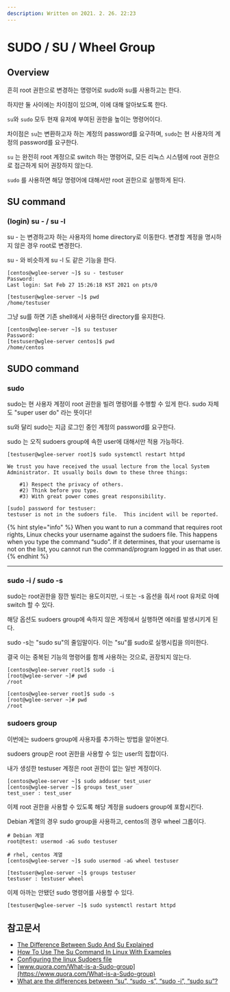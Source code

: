```yaml
---
description: Written on 2021. 2. 26. 22:23
---
```


# SUDO / SU / Wheel Group

## Overview

흔히 root 권한으로 변경하는 명령어로 sudo와 su를 사용하고는 한다.

하지만 둘 사이에는 차이점이 있으며, 이에 대해 알아보도록 한다.



`su`와 `sudo` 모두 현재 유저에 부여된 권한을 높이는 명령어이다.

차이점은 `su`는 변환하고자 하는 계정의 password를 요구하며, `sudo`는 현 사용자의 계정의 password를 요구한다.



`su` 는 완전히 root 계정으로 switch 하는 명령어로, 모든 리눅스 시스템에 root 권한으로 접근하게 되어 권장하지 않는다.

`sudo` 를 사용하면 해당 명령어에 대해서만 root 권한으로 실행하게 된다.&#x20;

&#x20;

## **SU  command**

### **(login) su -  /  su -l**&#x20;

su - 는 변경하고자 하는 사용자의 home directory로 이동한다. 변경할 계정을 명시하지 않은 경우 root로 변경한다.

su - 와 비슷하게 su -l 도 같은 기능을 한다.

```shell-session
[centos@wglee-server ~]$ su - testuser
Password:
Last login: Sat Feb 27 15:26:18 KST 2021 on pts/0

[testuser@wglee-server ~]$ pwd
/home/testuser
```

그냥 su를 하면 기존 shell에서 사용하던 directory를 유지한다.

```shell-session
[centos@wglee-server ~]$ su testuser
Password:
[testuser@wglee-server centos]$ pwd
/home/centos
```

&#x20;

## **SUDO command**

### **sudo**

sudo는 현 사용자 계정이 root 권한을 빌려 명령어를 수행할 수 있게 한다. sudo 자체도 "super user do" 라는 뜻이다!

su와 달리 sudo는 지금 로그인 중인 계정의 password를 요구한다.

sudo 는 오직 sudoers group에 속한 user에 대해서만 적용 가능하다.

```shell-session
[testuser@wglee-server root]$ sudo systemctl restart httpd

We trust you have received the usual lecture from the local System
Administrator. It usually boils down to these three things:

    #1) Respect the privacy of others.
    #2) Think before you type.
    #3) With great power comes great responsibility.

[sudo] password for testuser:
testuser is not in the sudoers file.  This incident will be reported.
```

{% hint style="info" %}
When you want to run a command that requires root rights, Linux checks your username against the sudoers file. This happens when you type the command “sudo”. If it determines, that your username is not on the list, you cannot run the command/program logged in as that user.
{% endhint %}

****

### **sudo -i  / sudo -s**

sudo는 root권한을 잠깐 빌리는 용도이지만, -i 또는 -s 옵션을 줘서 root 유저로 아예 switch 할 수 있다.

해당 옵션도 sudoers group에 속하지 않은 계정에서 실행하면 에러를 발생시키게 된다.

&#x20;

sudo -s는 "sudo su"의 줄임말이다. 이는 "su"를 sudo로 실행시킴을 의미한다.

결국 이는 중복된 기능의 명령어를 함께 사용하는 것으로, 권장되지 않는다.

```shell-session
[centos@wglee-server root]$ sudo -i
[root@wglee-server ~]# pwd
/root

[centos@wglee-server root]$ sudo -s
[root@wglee-server ~]# pwd
/root
```

&#x20;

### sudoers group

이번에는 sudoers group에 사용자를 추가하는 방법을 알아본다.

sudoers group은 root 권한을 사용할 수 있는 user의 집합이다.

&#x20;

내가 생성한 testuser 계정은 root 권한이 없는 일반 계정이다.

```shell-session
[centos@wglee-server ~]$ sudo adduser test_user
[centos@wglee-server ~]$ groups test_user
test_user : test_user
```

&#x20;

이제 root 권한을 사용할 수 있도록 해당 계정을 sudoers group에 포함시킨다.

Debian 계열의 경우 sudo group을 사용하고, centos의 경우 wheel 그룹이다.

```shell-session
# Debian 계열
root@test: usermod -aG sudo testuser

# rhel, centos 계열
[centos@wglee-server ~]$ sudo usermod -aG wheel testuser

[testuser@wglee-server ~]$ groups testuser
testuser : testuser wheel
```

&#x20;

이제 아까는 안됐던 sudo 명령어를 사용할 수 있다.

```shell-session
[testuser@wglee-server ~]$ sudo systemctl restart httpd
```

#### &#x20;

## 참고문서

* [The Difference Between Sudo And Su Explained](https://phoenixnap.com/kb/sudo-vs-su-differences)
* [How To Use The Su Command In Linux With Examples](https://phoenixnap.com/kb/su-command-linux-examples)
* [Configuring the linux Sudoers file](https://www.linux.com/training-tutorials/configuring-linux-sudoers-file/)
* [www.quora.com/What-is-a-Sudo-group](https://www.quora.com/What-is-a-Sudo-group)
* [What are the differences between “su”, “sudo -s”, “sudo -i”, “sudo su”?](https://www.quora.com/What-are-the-differences-between-su-sudo-s-sudo-i-sudo-su)

&#x20;

